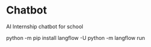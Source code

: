 # Chatbot
AI Internship chatbot for school

python -m pip install langflow -U
python -m langflow run
